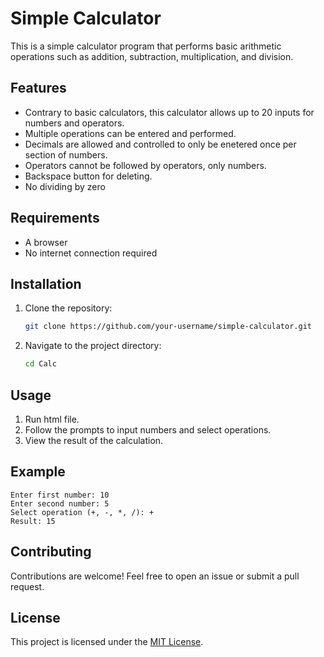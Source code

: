 # Simple Calculator

This is a simple calculator program that performs basic arithmetic operations such as addition, subtraction, multiplication, and division.

## Features

- Contrary to basic calculators, this calculator allows up to 20 inputs for numbers and operators.
- Multiple operations can be entered and performed.
- Decimals are allowed and controlled to only be enetered once per section of numbers.
- Operators cannot be followed by operators, only numbers.
- Backspace button for deleting.
- No dividing by zero

## Requirements

- A browser
- No internet connection required

## Installation

1. Clone the repository:
   ```bash
   git clone https://github.com/your-username/simple-calculator.git
   ```
2. Navigate to the project directory:
   ```bash
   cd Calc
   ```

## Usage

1. Run html file.
2. Follow the prompts to input numbers and select operations.
3. View the result of the calculation.

## Example

```plaintext
Enter first number: 10
Enter second number: 5
Select operation (+, -, *, /): +
Result: 15
```

## Contributing

Contributions are welcome! Feel free to open an issue or submit a pull request.

## License

This project is licensed under the [MIT License](LICENSE).
